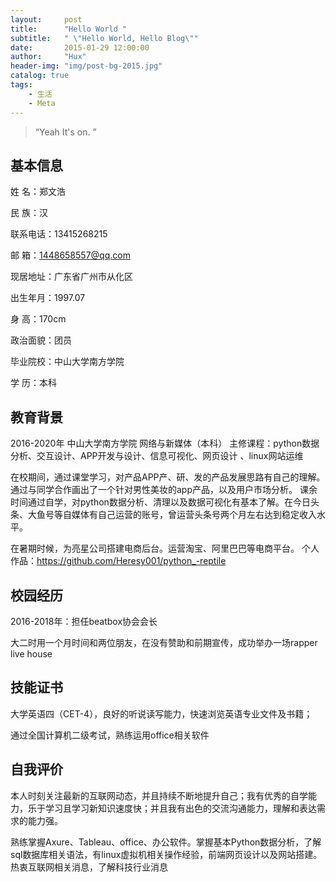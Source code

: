 ```yaml
---
layout:     post
title:      "Hello World "
subtitle:   " \"Hello World, Hello Blog\""
date:       2015-01-29 12:00:00
author:     "Hux"
header-img: "img/post-bg-2015.jpg"
catalog: true
tags:
    - 生活
    - Meta
---
```


> “Yeah It's on. ”


## 基本信息

姓    名：郑文浩	                        

民    族：汉		

联系电话：13415268215

邮    箱：1448658557@qq.com	

现居地址：广东省广州市从化区

出生年月：1997.07	

身    高：170cm

政治面貌：团员

毕业院校：中山大学南方学院

学    历：本科

## 教育背景

2016-2020年               中山大学南方学院                       网络与新媒体（本科）
主修课程：python数据分析、交互设计、APP开发与设计、信息可视化、网页设计 、linux网站运维

在校期间，通过课堂学习，对产品APP产、研、发的产品发展思路有自己的理解。通过与同学合作画出了一个针对男性美妆的app产品，以及用户市场分析。
课余时间通过自学，对python数据分析、清理以及数据可视化有基本了解。在今日头条、大鱼号等自媒体有自己运营的账号，曾运营头条号两个月左右达到稳定收入水平。

在暑期时候，为亮星公司搭建电商后台。运营淘宝、阿里巴巴等电商平台。
个人作品：https://github.com/Heresy001/python_-reptile

## 校园经历

2016-2018年：担任beatbox协会会长

大二时用一个月时间和两位朋友，在没有赞助和前期宣传，成功举办一场rapper live house

## 技能证书

大学英语四（CET-4），良好的听说读写能力，快速浏览英语专业文件及书籍；

通过全国计算机二级考试，熟练运用office相关软件

## 自我评价

本人时刻关注最新的互联网动态，并且持续不断地提升自己；我有优秀的自学能力，乐于学习且学习新知识速度快；并且我有出色的交流沟通能力，理解和表达需求的能力强。

熟练掌握Axure、Tableau、office、办公软件。掌握基本Python数据分析，了解sql数据库相关语法，有linux虚拟机相关操作经验，前端网页设计以及网站搭建。热衷互联网相关消息，了解科技行业消息

